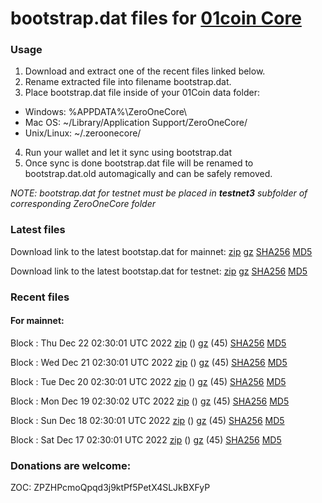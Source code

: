 # bootstrap.dat files for [01coin Core](https://01coin.io)

### Usage

1. Download and extract one of the recent files linked below.
2. Rename extracted file into filename bootstrap.dat.
3. Place bootstrap.dat file inside of your 01Coin data folder:
 - Windows: %APPDATA%\ZeroOneCore\
 - Mac OS: ~/Library/Application Support/ZeroOneCore/
 - Unix/Linux: ~/.zeroonecore/
4. Run your wallet and let it sync using bootstrap.dat
5. Once sync is done bootstrap.dat file will be renamed to bootstrap.dat.old automagically and can be safely removed.

_NOTE: bootstrap.dat for testnet must be placed in **testnet3** subfolder of corresponding ZeroOneCore folder_

### Latest files
Download link to the latest bootstap.dat for mainnet: [zip](https://files.01coin.io/mainnet/bootstrap.dat.zip) [gz](https://files.01coin.io/mainnet/bootstrap.dat.tar.gz) [SHA256](https://files.01coin.io/mainnet/sha256.txt) [MD5](https://files.01coin.io/mainnet/md5.txt)

Download link to the latest bootstap.dat for testnet: [zip](https://files.01coin.io/testnet/bootstrap.dat.zip) [gz](https://files.01coin.io/testnet/bootstrap.dat.tar.gz) [SHA256](https://files.01coin.io/testnet/sha256.txt) [MD5](https://files.01coin.io/testnet/md5.txt)

### Recent files

#### For mainnet:

Block : Thu Dec 22 02:30:01 UTC 2022 [zip](https://files.01coin.io/mainnet/2022-12-22/bootstrap.dat.zip) () [gz](https://files.01coin.io/mainnet/2022-12-22/bootstrap.dat.tar.gz) (45) [SHA256](https://files.01coin.io/mainnet/2022-12-22/sha256.txt) [MD5](https://files.01coin.io/mainnet/2022-12-22/md5.txt)

Block : Wed Dec 21 02:30:01 UTC 2022 [zip](https://files.01coin.io/mainnet/2022-12-21/bootstrap.dat.zip) () [gz](https://files.01coin.io/mainnet/2022-12-21/bootstrap.dat.tar.gz) (45) [SHA256](https://files.01coin.io/mainnet/2022-12-21/sha256.txt) [MD5](https://files.01coin.io/mainnet/2022-12-21/md5.txt)

Block : Tue Dec 20 02:30:01 UTC 2022 [zip](https://files.01coin.io/mainnet/2022-12-20/bootstrap.dat.zip) () [gz](https://files.01coin.io/mainnet/2022-12-20/bootstrap.dat.tar.gz) (45) [SHA256](https://files.01coin.io/mainnet/2022-12-20/sha256.txt) [MD5](https://files.01coin.io/mainnet/2022-12-20/md5.txt)

Block : Mon Dec 19 02:30:02 UTC 2022 [zip](https://files.01coin.io/mainnet/2022-12-19/bootstrap.dat.zip) () [gz](https://files.01coin.io/mainnet/2022-12-19/bootstrap.dat.tar.gz) (45) [SHA256](https://files.01coin.io/mainnet/2022-12-19/sha256.txt) [MD5](https://files.01coin.io/mainnet/2022-12-19/md5.txt)

Block : Sun Dec 18 02:30:01 UTC 2022 [zip](https://files.01coin.io/mainnet/2022-12-18/bootstrap.dat.zip) () [gz](https://files.01coin.io/mainnet/2022-12-18/bootstrap.dat.tar.gz) (45) [SHA256](https://files.01coin.io/mainnet/2022-12-18/sha256.txt) [MD5](https://files.01coin.io/mainnet/2022-12-18/md5.txt)

Block : Sat Dec 17 02:30:01 UTC 2022 [zip](https://files.01coin.io/mainnet/2022-12-17/bootstrap.dat.zip) () [gz](https://files.01coin.io/mainnet/2022-12-17/bootstrap.dat.tar.gz) (45) [SHA256](https://files.01coin.io/mainnet/2022-12-17/sha256.txt) [MD5](https://files.01coin.io/mainnet/2022-12-17/md5.txt)


### Donations are welcome:

ZOC: ZPZHPcmoQpqd3j9ktPf5PetX4SLJkBXFyP
